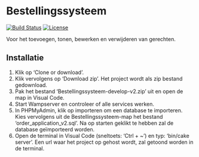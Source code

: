 # Bestellingssysteem

[![Build Status](https://img.shields.io/travis/cakephp/app/master.svg?style=flat-square)](https://travis-ci.org/cakephp/app)
[![License](https://img.shields.io/packagist/l/cakephp/app.svg?style=flat-square)](https://packagist.org/packages/cakephp/app)

Voor het toevoegen, tonen, bewerken en verwijderen van gerechten.

## Installatie
1.	Klik op ‘Clone or download’.
2.	Klik vervolgens op ‘Download zip’. Het project wordt als zip bestand gedownload.
3.	Pak het bestand ‘Bestellingssysteem-develop-v2.zip’ uit en open de map in Visual Code. 
4.	Start Wampserver en controleer of alle services werken.
5.	In PHPMyAdmin, klik op importeren om een database te importeren. Kies vervolgens uit de Bestellingssysteem-map het bestand ‘order_application_v2.sql’. Na op starten geklikt te hebben zal de database geïmporteerd worden.
6.	Open de terminal in Visual Code (sneltoets: ‘Ctrl + ~’) en typ: ‘bin/cake server’. Een url waar het project op gehost wordt, zal getoond worden in de terminal.
